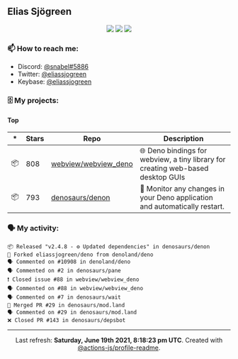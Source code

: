 ## Elias Sjögreen

<p align="center">
  <img src="https://img.shields.io/badge/🎂-dec. 2003-success" />
  <img src="https://img.shields.io/badge/🌎-Stockholm-informational" />
  <img src="https://img.shields.io/badge/👦-He/Him-informational" />
</p>

### 📫 How to reach me:

- Discord: [@snabel#5886](https://discord.com/users/267978757799673866)
- Twitter: [@eliassjogreen](https://twitter.com/eliassjogreen)
- Keybase: [@eliassjogreen](https://keybase.io/eliassjogreen)

### 🗄 My projects:

#### Top
|*|Stars|Repo|Description|
|---|---|---|---|
| 📦 | 808 | [webview/webview_deno](https://github.com/webview/webview_deno) | 🌐 Deno bindings for webview, a tiny library for creating web-based desktop GUIs |
| 📦 | 793 | [denosaurs/denon](https://github.com/denosaurs/denon) | 👀 Monitor any changes in your Deno application and automatically restart. |

### 🗣 My activity:

```
📦 Released "v2.4.8 - ⚙️ Updated dependencies" in denosaurs/denon
🍴 Forked eliassjogreen/deno from denoland/deno
🗣 Commented on #10908 in denoland/deno
🗣 Commented on #2 in denosaurs/pane
❗️ Closed issue #88 in webview/webview_deno
🗣 Commented on #88 in webview/webview_deno
🗣 Commented on #7 in denosaurs/wait
🎉 Merged PR #29 in denosaurs/mod.land
🗣 Commented on #29 in denosaurs/mod.land
❌ Closed PR #143 in denosaurs/depsbot
```

------------
<p align="center">Last refresh: <b>Saturday, June 19th 2021, 8:18:23 pm UTC</b>. Created with <a href=https://github.com/marketplace/actions/profile-readme>@actions-js/profile-readme</a>.</p>
